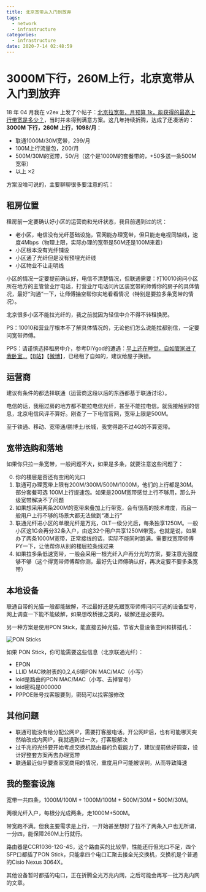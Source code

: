```yaml
---
title: 北京宽带从入门到放弃
tags:
  - network
  - infrastructure
categories:
  - infrastructure
date: 2020-7-14 02:48:59
---
```


# 3000M下行，260M上行，北京宽带从入门到放弃

18 年 04 月我在 v2ex 上发了个帖子：[北京拉宽带，月预算 1k，能获得的最高上行带宽是多少？](https://www.v2ex.com/t/445581#reply17)，当时并未得到满意方案。这几年持续折腾，达成了还凑活的：**3000M 下行，260M 上行，1098/月**：

- 联通1000M/30M宽带，299/月
- 100M上行流量包，200/月
- 500M/30M的宽带，50/月（这个是1000M的套餐带的，+50多送一条500M宽带）
- 以上 ×2

方案没啥可说的，主要聊聊很多要注意的坑：

## 租房位置

租房前一定要确认好小区的运营商和光纤状态，我目前遇到过的坑：

- 老小区，电信没有光纤基础设施，官网能办理宽带，但只能走电视同轴线，速度4Mbps（物理上限，实际办理的宽带是50M还是100M来着）
- 小区根本没有光纤铺设
- 小区通了光纤但是没有预埋光纤线
- 小区物业不让走明线

小区的情况一定要提前确认好，电信不清楚情况，但联通需要：打10010询问小区所在地方的主管营业厅电话，打营业厅电话问片区装宽带的师傅你的房子的具体情况，最好“沟通”一下，让师傅抽空帮你实地看看情况（特别是要拉多条宽带的情况）。

北京很多小区不能拉光纤的，我之前就因为轻信中介不得不转租换房。

PS：10010和营业厅根本不了解具体情况的，无论他们怎么说能拉都别信，一定要问宽带师傅。

PPS：请谨慎选择租房中介，参考DIYgod的遭遇：[早上还在睡觉，自如管家进了我卧室...](https://www.v2ex.com/t/689618)【[B站](https://www.bilibili.com/video/av456295775)】【[微博](https://weibo.com/3306934123/Jb0OX48lU)】，已经租了自如的，建议给屋子换锁。

## 运营商

建议有条件的都选择联通（运营商这段以后的东西都基于联通讨论）。

电信的话，我租过房的地方都不能拉电信光纤，甚至不能拉电信。就我接触到的信息，北京电信风评不算好。刚查了一下电信官网，宽带上限是500M。

至于铁通、移动、宽带通/鹏博士/长城，我觉得跑不过4G的不算宽带。

## 宽带选购和落地

如果你只拉一条宽带，一般问题不大，如果是多条，就要注意这些问题了：

0. 你的楼层是否还有空闲的光口
1. 联通可办理宽带上限有200M/300M/500M/1000M，他们的上行都是30M。部分套餐可选 100M上行提速包。如果是200M宽带感觉上行不够用，那么升级宽带解决不了问题
2. 如果想采用两条200M的宽带来叠加上行带宽，会有很高的技术难度，而且一般用户上行不够的场景大都无法做到“凑上行”
3. 联通光纤进小区的单根光纤是万兆，OLT一级分光后，每条独享1250M。一般小区这1G会再分32条入户，由这32个用户共享1250M带宽。也就是说，如果办了两条1000M宽带，正常接线的话，实际不能同时跑满。需要找宽带师傅PY一下，让他帮你从别的楼层拉条线过来
4. 如果拉多条低速宽带，一般会采用一根光纤入户再分光的方案，要注意光强度够不够（这个得宽带师傅帮你测，最好先让师傅确认好，再决定要不要多条宽带）

## 本地设备

联通自带的光猫一般都能破解，不过最好还是先跟宽带师傅问问可选的设备型号，网上调查一下能不能破解，如果想改桥接之类的，破解还是必要的。

另一种方案是使用PON Stick，能直接去掉光猫，节省大量设备空间和排插孔：

![PON Sticks](ponsticks.jpg)

如果 PON Stick，你可能需要这些信息（北京联通光纤）：

- EPON
- LLID MAC映射表的0,2,4,6填PON MAC/MAC（小写）
- loid是路由的PON MAC/MAC（小写、去掉冒号）
- loid密码是000000
- PPPOE账号找客服要到，密码可以找客服修改

## 其他问题

- 联通可能没有给分配公网IP，需要打客服电话。开公网IP后，也有可能哪天突然给改成内网IP，我就遇到过一次，打客服解决
- 过千兆的光纤要开始考虑交换机路由器的负载能力了，建议提前做好调查，设计好整套方案再去办理宽带
- 联通最近似乎要查家宽商用的情况，重度用户可能被误判，从而导致降速

## 我的整套设施

宽带一共四条，1000M/100M + 1000M/100M + 500M/30M + 500M/30M。

两根光纤入户，每根分光成两条，走1000M+500M。

带宽跑不满。但我主要需求是上行，一开始甚至想好了拉不了两条入户也无所谓，一分四，能保障260M上行就行。

路由器是CCR1036-12G-4S，这个路由买的比较早，性能还行但光口不足，四个SFP口都插了PON Stick，只能拿四个电口汇聚去接全光交换机，交换机是个普通的Cisio Nexus 3064X。

其他设备暂时都插的电口，正在折腾全光万兆内网，之后可能会再写一批万兆内网的文章。
